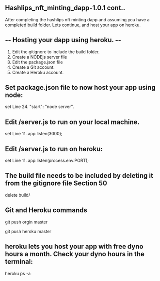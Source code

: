 ## Hashlips_nft_minting_dapp-1.0.1 cont.. 
After completing the hashlips nft minting dapp and assuming you have a completed build folder.  Lets continue, and host your app on heroku.  

## -- Hosting your dapp using heroku. --

 1.  Edit the gitignore to include the build folder.
 2.  Create a NODEjs server file
 3.  Edit the package.json file
 4.  Create a Git account.
 5.  Create a Heroku account. 


## Set package.json file to now host your app using node:


set Line 24.    "start": "node server".


##  Edit /server.js to run on your local machine.


set Line 11.   app.listen(3000);



##  Edit /server.js to run on heroku: 


set Line 11.   app.listen(process.env.PORT);


## The build file needs to be included by deleting it from the gitignore file Section 50


 delete build/


 ## Git and Heroku commands


 git push orgin master

 git push heroku master


 ## heroku lets you host your app with free dyno hours a month.  Check your dyno hours in the terminal:


 heroku ps -a <app name>


 